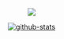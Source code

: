 <div align="center">
    <!-- 动态字 -->
    <a href="http://blossom.wynnspace.cn">
        <img src="https://readme-typing-svg.demolab.com?font=Fira+Code&pause=1000&width=400&lines=log.info(%22Hello%2C%20World%22);&center=true&size=27"/>
    </a>

[![github-stats]][home]

[home]: https://github.com/SWH12

[github-stats]: https://github-readme-stats.vercel.app/api?username=SWH12&locale=cn&show_icons=true&include_all_commits=true&theme=transparent&hide_border=true

</div>
